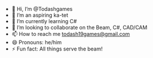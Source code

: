 - 👋 Hi, I’m @Todashgames
- 👀 I’m an aspiring ka-tet
- 🌱 I’m currently learning C#
- 💞️ I’m looking to collaborate on the Beam, C#, CAD/CAM 
- 📫 How to reach me todash19games@gmail.com
- 😄 Pronouns: he/him
- ⚡ Fun fact: All things serve the beam!

<!---
Todashgames/Todashgames is a ✨ special ✨ repository because its `README.md` (this file) appears on your GitHub profile.
You can click the Preview link to take a look at your changes.
--->

